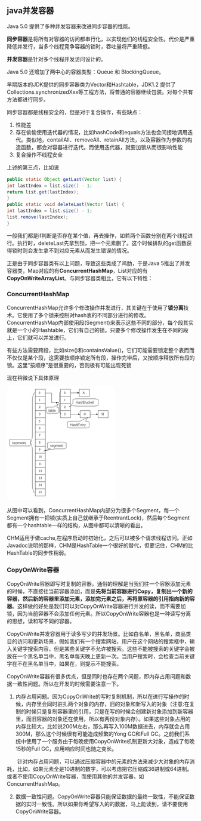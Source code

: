 ## java并发容器
Java 5.0 提供了多种并发容器来改进同步容器的性能。

 **同步容器**是将所有对容器的访问都串行化，以实现他们的线程安全性。代价是严重降低并发行，当多个线程竞争容器的锁时，吞吐量将严重降低。

 **并发容器**是针对多个线程并发访问设计的。

Java 5.0 还增加了两中心的容器类型：Queue 和 BlockingQueue。

早期版本的JDK提供的同步容器类为Vector和Hashtable，JDK1.2 提供了Collections.synchronizedXxx等工程方法，将普通的容器继续包装。对每个共有方法都进行同步。

同步容器都是线程安全的，但是对于复合操作，有些缺点：
1. 性能差
2. 存在偷偷使用迭代器的情况，比如hashCode和equals方法也会间接地调用迭代。类似地，contailAll、removeAll、retainAll方法，以及容器作为参数的构造函数，都会对容器进行迭代。而使用迭代器，就要加锁从而很影响性能
3. 复合操作不线程安全

上述的第三点，比如说
``` java
public static Object getLast(Vector list) {
int lastIndex = list.size() - 1;
return list.get(lastIndex);
}
public static void deleteLast(Vector list) {
int lastIndex = list.size() - 1;
list.remove(lastIndex);
}
```

一般我们都是if判断是否存在某个值，再去操作，如若两个函数分别在两个线程进行。执行时，deleteLast先拿到锁，把一个元素删了。这个时候排队的get函数获得锁时则会发生拿不到对应元素从而发生错误的情况。


正是由于同步容器类有以上问题，导致这些类成了鸡肋，于是Java 5推出了并发容器类，Map对应的有**ConcurrentHashMap**，List对应的有**CopyOnWriteArrayList**。与同步容器类相比，它有以下特性：

### ConcurrentHashMap
ConcurrentHashMap允许多个修改操作并发进行，其关键在于使用了**锁分离**技术。它使用了多个锁来控制对hash表的不同部分进行的修改。ConcurrentHashMap内部使用段(Segment)来表示这些不同的部分，每个段其实就是一个小的Hashtable，它们有自己的锁。只要多个修改操作发生在不同的段上，它们就可以并发进行。

有些方法需要跨段，比如size()和containsValue()，它们可能需要锁定整个表而而不仅仅是某个段，这需要按顺序锁定所有段，操作完毕后，又按顺序释放所有段的锁。这里“按顺序”是很重要的，否则极有可能出现死锁

现在稍微说下具体原理

![](image/concurrentHashmap.png)

从图中可以看到，ConcurrentHashMap内部分为很多个Segment，每一个Segment拥有一把锁(实质上自己就继承于ReentrantLock)，然后每个Segment都有一个hashtable一样的结构，从图中都可以清晰的看出。

CHM适用于做cache,在程序启动时初始化，之后可以被多个请求线程访问。正如Javadoc说明的那样，CHM是HashTable一个很好的替代，但要记住，CHM的比HashTable的同步性稍弱。

### CopyOnWrite容器
CopyOnWrite容器即写时复制的容器。通俗的理解是当我们往一个容器添加元素的时候，不直接往当前容器添加，而是**先将当前容器进行Copy，复制出一个新的容器，然后新的容器里添加元素，添加完元素之后，再将原容器的引用指向新的容器**。这样做的好处是我们可以对CopyOnWrite容器进行并发的读，而不需要加锁，因为当前容器不会添加任何元素。所以CopyOnWrite容器也是一种读写分离的思想，读和写不同的容器。

CopyOnWrite并发容器用于读多写少的并发场景。比如白名单，黑名单，商品类目的访问和更新场景，假如我们有一个搜索网站，用户在这个网站的搜索框中，输入关键字搜索内容，但是某些关键字不允许被搜索。这些不能被搜索的关键字会被放在一个黑名单当中，黑名单每天晚上更新一次。当用户搜索时，会检查当前关键字在不在黑名单当中，如果在，则提示不能搜索。

CopyOnWrite容器有很多优点，但是同时也存在两个问题，即内存占用问题和数据一致性问题。所以在开发的时候需要注意一下。

1. 内存占用问题。因为CopyOnWrite的写时复制机制，所以在进行写操作的时候，内存里会同时驻扎两个对象的内存，旧的对象和新写入的对象（注意:在复制的时候只是复制容器里的引用，只是在写的时候会创建新对象添加到新容器里，而旧容器的对象还在使用，所以有两份对象内存）。如果这些对象占用的内存比较大，比如说200M左右，那么再写入100M数据进去，内存就会占用300M，那么这个时候很有可能造成频繁的Yong GC和Full GC。之前我们系统中使用了一个服务由于每晚使用CopyOnWrite机制更新大对象，造成了每晚15秒的Full GC，应用响应时间也随之变长。

　　针对内存占用问题，可以通过压缩容器中的元素的方法来减少大对象的内存消耗，比如，如果元素全是10进制的数字，可以考虑把它压缩成36进制或64进制。或者不使用CopyOnWrite容器，而使用其他的并发容器，如ConcurrentHashMap。

2. 数据一致性问题。CopyOnWrite容器只能保证数据的最终一致性，不能保证数据的实时一致性。所以如果你希望写入的的数据，马上能读到，请不要使用CopyOnWrite容器。
